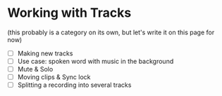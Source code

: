 # Working with Tracks

(this probably is a category on its own, but let's write it on this page for now)

* [ ] Making new tracks
* [ ] Use case: spoken word with music in the background
* [ ] Mute & Solo
* [ ] Moving clips & Sync lock
* [ ] Splitting a recording into several tracks
